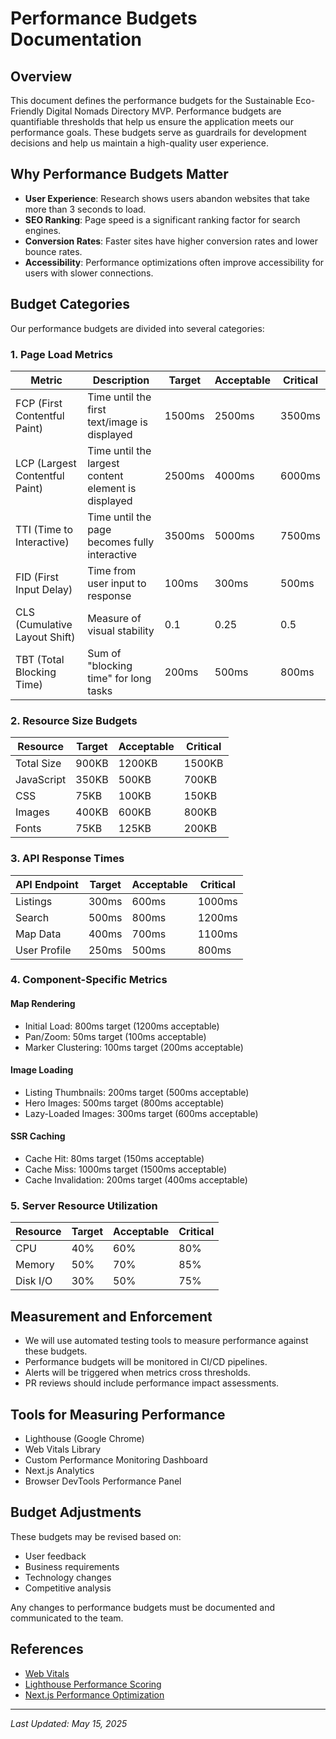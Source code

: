 # Performance Budgets Documentation

## Overview

This document defines the performance budgets for the Sustainable Eco-Friendly Digital Nomads Directory MVP. Performance budgets are quantifiable thresholds that help us ensure the application meets our performance goals. These budgets serve as guardrails for development decisions and help us maintain a high-quality user experience.

## Why Performance Budgets Matter

- **User Experience**: Research shows users abandon websites that take more than 3 seconds to load.
- **SEO Ranking**: Page speed is a significant ranking factor for search engines.
- **Conversion Rates**: Faster sites have higher conversion rates and lower bounce rates.
- **Accessibility**: Performance optimizations often improve accessibility for users with slower connections.

## Budget Categories

Our performance budgets are divided into several categories:

### 1. Page Load Metrics

| Metric | Description | Target | Acceptable | Critical |
|--------|-------------|--------|------------|---------|
| FCP (First Contentful Paint) | Time until the first text/image is displayed | 1500ms | 2500ms | 3500ms |
| LCP (Largest Contentful Paint) | Time until the largest content element is displayed | 2500ms | 4000ms | 6000ms |
| TTI (Time to Interactive) | Time until the page becomes fully interactive | 3500ms | 5000ms | 7500ms |
| FID (First Input Delay) | Time from user input to response | 100ms | 300ms | 500ms |
| CLS (Cumulative Layout Shift) | Measure of visual stability | 0.1 | 0.25 | 0.5 |
| TBT (Total Blocking Time) | Sum of "blocking time" for long tasks | 200ms | 500ms | 800ms |

### 2. Resource Size Budgets

| Resource | Target | Acceptable | Critical |
|----------|--------|------------|---------|
| Total Size | 900KB | 1200KB | 1500KB |
| JavaScript | 350KB | 500KB | 700KB |
| CSS | 75KB | 100KB | 150KB |
| Images | 400KB | 600KB | 800KB |
| Fonts | 75KB | 125KB | 200KB |

### 3. API Response Times

| API Endpoint | Target | Acceptable | Critical |
|--------------|--------|------------|---------|
| Listings | 300ms | 600ms | 1000ms |
| Search | 500ms | 800ms | 1200ms |
| Map Data | 400ms | 700ms | 1100ms |
| User Profile | 250ms | 500ms | 800ms |

### 4. Component-Specific Metrics

#### Map Rendering
- Initial Load: 800ms target (1200ms acceptable)
- Pan/Zoom: 50ms target (100ms acceptable)
- Marker Clustering: 100ms target (200ms acceptable)

#### Image Loading
- Listing Thumbnails: 200ms target (500ms acceptable)
- Hero Images: 500ms target (800ms acceptable)
- Lazy-Loaded Images: 300ms target (600ms acceptable)

#### SSR Caching
- Cache Hit: 80ms target (150ms acceptable)
- Cache Miss: 1000ms target (1500ms acceptable)
- Cache Invalidation: 200ms target (400ms acceptable)

### 5. Server Resource Utilization

| Resource | Target | Acceptable | Critical |
|----------|--------|------------|---------|
| CPU | 40% | 60% | 80% |
| Memory | 50% | 70% | 85% |
| Disk I/O | 30% | 50% | 75% |

## Measurement and Enforcement

- We will use automated testing tools to measure performance against these budgets.
- Performance budgets will be monitored in CI/CD pipelines.
- Alerts will be triggered when metrics cross thresholds.
- PR reviews should include performance impact assessments.

## Tools for Measuring Performance

- Lighthouse (Google Chrome)
- Web Vitals Library
- Custom Performance Monitoring Dashboard
- Next.js Analytics
- Browser DevTools Performance Panel

## Budget Adjustments

These budgets may be revised based on:
- User feedback
- Business requirements
- Technology changes
- Competitive analysis

Any changes to performance budgets must be documented and communicated to the team.

## References

- [Web Vitals](https://web.dev/vitals/)
- [Lighthouse Performance Scoring](https://developer.chrome.com/docs/lighthouse/performance/performance-scoring/)
- [Next.js Performance Optimization](https://nextjs.org/docs/advanced-features/measuring-performance)

---

*Last Updated: May 15, 2025*
